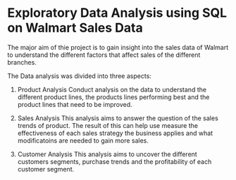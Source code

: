# Exploratory Data Analysis using SQL on Walmart Sales Data

The major aim of thie project is to gain insight into the sales data of Walmart to understand the different factors that affect sales of the different branches.

The Data analysis was divided into three aspects:

1. Product Analysis
Conduct analysis on the data to understand the different product lines, the products lines performing best and the product lines that need to be improved.

2. Sales Analysis
This analysis aims to answer the question of the sales trends of product. The result of this can help use measure the effectiveness of each sales strategy the business applies and what modificatoins are needed to gain more sales.

3. Customer Analysis
This analysis aims to uncover the different customers segments, purchase trends and the profitability of each customer segment.
